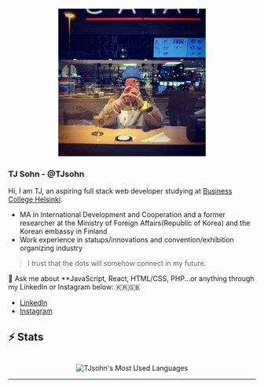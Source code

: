 <p align="center">
<img src="https://github.com/TJsohn/TJsohn/blob/main/github_profile2.jpg" width="300" alt="myself">
</p>

### TJ Sohn - @TJsohn

Hi, I am TJ, an aspiring full stack web developer studying at [Business College Helsinki](https://en.bc.fi/).

- MA in International Development and Cooperation and a former researcher at the Ministry of Foreign Affairs(Republic of Korea) and the Korean embassy in Finland
- Work experience in statups/innovations and convention/exhibition organizing industry
> I trust that the dots will somehow connect in my future.

💬 Ask me about **JavaScript, React, HTML/CSS, PHP...or anything through my LinkedIn or Instagram below:
🇰🇷🇬🇧
- [LinkedIn](https://www.linkedin.com/in/tjsohn/)
- [Instagram](https://www.instagram.com/realzzungeffect/)

## ⚡️ Stats

<br>

<div align=center>
  <img width=325 src="https://github-readme-stats.vercel.app/api/top-langs?username=TJsohn&theme=transparent&layout=donut&hide=css&langs_count=8&border_radius=10&show_icons=true&locale=en" alt="TJsohn's Most Used Languages" />
</div>

<hr>
